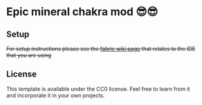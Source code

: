 # Epic mineral chakra mod 😎😎

## Setup

~~For setup instructions please see the [fabric wiki page](https://fabricmc.net/wiki/tutorial:setup) that relates to the IDE that you are using~~

## License

This template is available under the CC0 license. Feel free to learn from it and incorporate it in your own projects.